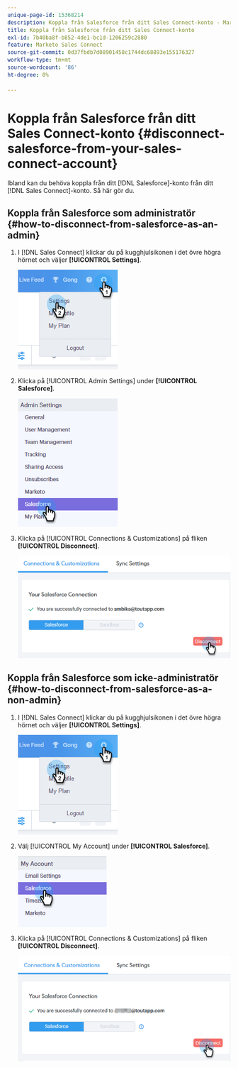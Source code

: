 ```yaml
---
unique-page-id: 15368214
description: Koppla från Salesforce från ditt Sales Connect-konto - Marketo Docs - produktdokumentation
title: Koppla från Salesforce från ditt Sales Connect-konto
exl-id: 7b40ba8f-b852-4de1-bc1d-1206259c2880
feature: Marketo Sales Connect
source-git-commit: 0d37fbdb7d08901458c1744dc68893e155176327
workflow-type: tm+mt
source-wordcount: '86'
ht-degree: 0%

---
```


# Koppla från Salesforce från ditt Sales Connect-konto {#disconnect-salesforce-from-your-sales-connect-account}

Ibland kan du behöva koppla från ditt [!DNL  Salesforce]-konto från ditt [!DNL Sales Connect]-konto. Så här gör du.

## Koppla från Salesforce som administratör {#how-to-disconnect-from-salesforce-as-an-admin}

1. I [!DNL Sales Connect] klickar du på kugghjulsikonen i det övre högra hörnet och väljer **[!UICONTROL Settings]**.

   ![](assets/one-1.png)

1. Klicka på [!UICONTROL  Admin Settings] under **[!UICONTROL Salesforce]**.

   ![](assets/six-1.png)

1. Klicka på [!UICONTROL Connections & Customizations] på fliken **[!UICONTROL Disconnect]**.

   ![](assets/seven-1.png)

## Koppla från Salesforce som icke-administratör {#how-to-disconnect-from-salesforce-as-a-non-admin}

1. I [!DNL  Sales Connect] klickar du på kugghjulsikonen i det övre högra hörnet och väljer **[!UICONTROL Settings]**.

   ![](assets/one-1.png)

1. Välj [!UICONTROL My Account] under **[!UICONTROL Salesforce]**.

   ![](assets/two-1.png)

1. Klicka på [!UICONTROL Connections & Customizations] på fliken **[!UICONTROL Disconnect]**.

   ![](assets/3333.png)
